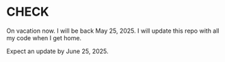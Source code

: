 # CHECK
On vacation now. I will be back May 25, 2025. I will update this repo with all my code when I get home. 

Expect an update by June 25, 2025. 
